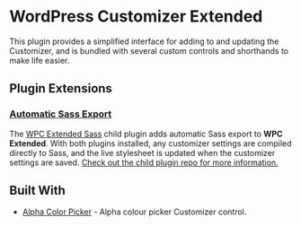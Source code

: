 # WordPress Customizer Extended

This plugin provides a simplified interface for adding to and updating the Customizer, and is bundled with several custom controls and shorthands to make life easier.

## Plugin Extensions

### [Automatic Sass Export](https://github.com/jtmcgrath/wpc-extended-sass)

The [WPC Extended Sass](https://github.com/jtmcgrath/wpc-extended-sass) child plugin adds automatic Sass export to **WPC Extended**. With both plugins installed, any customizer settings are compiled directly to Sass, and the live stylesheet is updated when the customizer settings are saved. [Check out the child plugin repo for more information.](https://github.com/jtmcgrath/wpc-extended-sass)

## Built With

- [Alpha Color Picker](https://github.com/BraadMartin/components/tree/master/customizer/alpha-color-picker) - Alpha colour picker Customizer control.